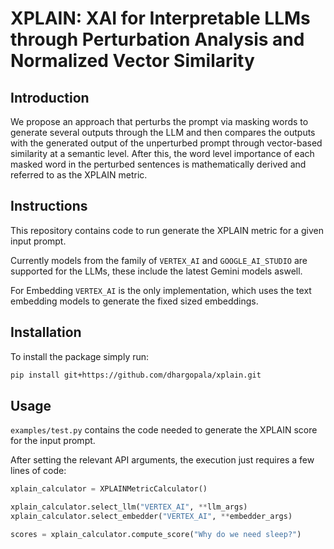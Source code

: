 # XPLAIN: XAI for Interpretable LLMs through Perturbation Analysis and Normalized Vector Similarity

## Introduction
We propose an approach that perturbs the prompt via masking words to generate several outputs through the LLM and then compares the outputs with the generated output of the unperturbed prompt through vector-based similarity at a semantic level. After this, the word level importance of each masked word in the perturbed sentences is mathematically derived and referred to as the XPLAIN metric.

## Instructions
This repository contains code to run generate the XPLAIN metric for a given input prompt. 

Currently models from the family of `VERTEX_AI` and `GOOGLE_AI_STUDIO` are supported for the LLMs, these include the latest Gemini models aswell.

For Embedding `VERTEX_AI` is the only implementation, which uses the text embedding models to generate the fixed sized embeddings.

## Installation
To install the package simply run: 
```sh
pip install git+https://github.com/dhargopala/xplain.git
```

## Usage

`examples/test.py` contains the code needed to generate the XPLAIN score for the input prompt.

After setting the relevant API arguments, the execution just requires a few lines of code:


```python
xplain_calculator = XPLAINMetricCalculator()

xplain_calculator.select_llm("VERTEX_AI", **llm_args)
xplain_calculator.select_embedder("VERTEX_AI", **embedder_args)

scores = xplain_calculator.compute_score("Why do we need sleep?")
```